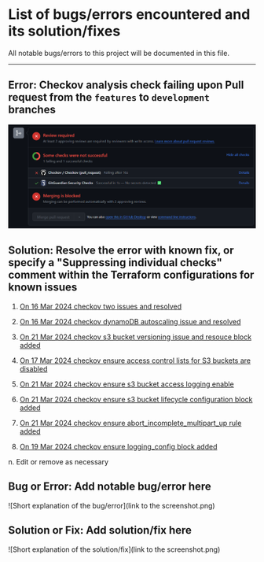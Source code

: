 # List of bugs/errors encountered and its solution/fixes

All notable bugs/errors to this project will be documented in this file.

---

## Error: Checkov analysis check failing upon Pull request from the `features` to `development` branches

![Checkov analysis on Terraform configurations when creating a pull request to merge to 1 branch above](./screenshots/checkov-screenshot.png)

## Solution: Resolve the error with known fix, or specify a "Suppressing individual checks" comment within the Terraform configurations for known issues

1. [On 16 Mar 2024 checkov two issues and resolved](./screenshots/16032024-checkov-2_issues.png)

2. [On 16 Mar 2024 checkov dynamoDB autoscaling issue and resolved](./screenshots/16032024-checkov-autoScaling_issue.png)

3. [On 21 Mar 2024 checkov s3 bucket versioning issue and resouce block added](./screenshots/21032024-checkov-s3_bucket_versioning_issue.png)

4. [On 17 Mar 2024 checkov ensure access control lists for S3 buckets are disabled](./screenshots/17032024-checkov-s3_bucket_ACL_issue.png)

5. [On 21 Mar 2024 checkov ensure s3 bucket access logging enable](./screenshots/21032024-checkov-s3_bucket_Access-logging_issue.png)

6. [On 21 Mar 2024 checkov ensure s3 bucket lifecycle configuration block added](./screenshots/21032024-checkov-s3_bucket_lifecycle-configuration_issue.png)

7. [On 21 Mar 2024 checkov ensure abort_incomplete_multipart_up rule added](./screenshots/21032024-checkov-s3_bucket_lifecycle-configuration_set-abort_issue.png)

8. [On 19 Mar 2024 checkov ensure logging_config block added](/screenshots/19032024-checkov-cf-distribution-logging_issue.png)

n. Edit or remove as necessary

## Bug or Error: Add notable bug/error here

![Short explanation of the bug/error](link to the screenshot.png)

## Solution or Fix: Add solution/fix here

![Short explanation of the solution/fix](link to the screenshot.png)
